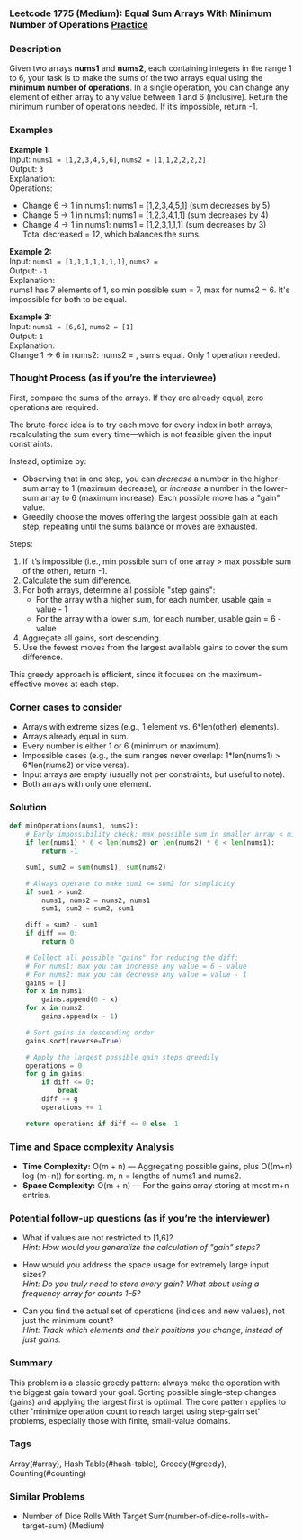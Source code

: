 ### Leetcode 1775 (Medium): Equal Sum Arrays With Minimum Number of Operations [Practice](https://leetcode.com/problems/equal-sum-arrays-with-minimum-number-of-operations)

### Description  
Given two arrays **nums1** and **nums2**, each containing integers in the range 1 to 6, your task is to make the sums of the two arrays equal using the **minimum number of operations**. In a single operation, you can change any element of either array to any value between 1 and 6 (inclusive). Return the minimum number of operations needed. If it’s impossible, return -1.

### Examples  

**Example 1:**  
Input: `nums1 = [1,2,3,4,5,6]`, `nums2 = [1,1,2,2,2,2]`  
Output: `3`  
Explanation:  
Operations:  
- Change 6 → 1 in nums1: nums1 = [1,2,3,4,5,1] (sum decreases by 5)  
- Change 5 → 1 in nums1: nums1 = [1,2,3,4,1,1] (sum decreases by 4)  
- Change 4 → 1 in nums1: nums1 = [1,2,3,1,1,1] (sum decreases by 3)  
Total decreased = 12, which balances the sums.

**Example 2:**  
Input: `nums1 = [1,1,1,1,1,1,1]`, `nums2 = `  
Output: `-1`  
Explanation:  
nums1 has 7 elements of 1, so min possible sum = 7, max for nums2 = 6. It's impossible for both to be equal.

**Example 3:**  
Input: `nums1 = [6,6]`, `nums2 = [1]`  
Output: `1`  
Explanation:  
Change 1 → 6 in nums2: nums2 = , sums equal. Only 1 operation needed.

### Thought Process (as if you’re the interviewee)  
First, compare the sums of the arrays. If they are already equal, zero operations are required.

The brute-force idea is to try each move for every index in both arrays, recalculating the sum every time—which is not feasible given the input constraints.

Instead, optimize by:
- Observing that in one step, you can *decrease* a number in the higher-sum array to 1 (maximum decrease), or *increase* a number in the lower-sum array to 6 (maximum increase). Each possible move has a "gain" value.
- Greedily choose the moves offering the largest possible gain at each step, repeating until the sums balance or moves are exhausted.

Steps:
1. If it’s impossible (i.e., min possible sum of one array > max possible sum of the other), return -1.
2. Calculate the sum difference.
3. For both arrays, determine all possible "step gains":  
   - For the array with a higher sum, for each number, usable gain = value - 1  
   - For the array with a lower sum, for each number, usable gain = 6 - value
4. Aggregate all gains, sort descending.
5. Use the fewest moves from the largest available gains to cover the sum difference.

This greedy approach is efficient, since it focuses on the maximum-effective moves at each step.

### Corner cases to consider  
- Arrays with extreme sizes (e.g., 1 element vs. 6\*len(other) elements).
- Arrays already equal in sum.
- Every number is either 1 or 6 (minimum or maximum).
- Impossible cases (e.g., the sum ranges never overlap: 1\*len(nums1) > 6\*len(nums2) or vice versa).
- Input arrays are empty (usually not per constraints, but useful to note).
- Both arrays with only one element.

### Solution

```python
def minOperations(nums1, nums2):
    # Early impossibility check: max possible sum in smaller array < min possible sum in larger one
    if len(nums1) * 6 < len(nums2) or len(nums2) * 6 < len(nums1):
        return -1

    sum1, sum2 = sum(nums1), sum(nums2)

    # Always operate to make sum1 <= sum2 for simplicity
    if sum1 > sum2:
        nums1, nums2 = nums2, nums1
        sum1, sum2 = sum2, sum1

    diff = sum2 - sum1
    if diff == 0:
        return 0

    # Collect all possible "gains" for reducing the diff: 
    # For nums1: max you can increase any value = 6 - value
    # For nums2: max you can decrease any value = value - 1
    gains = []
    for x in nums1:
        gains.append(6 - x)
    for x in nums2:
        gains.append(x - 1)

    # Sort gains in descending order
    gains.sort(reverse=True)

    # Apply the largest possible gain steps greedily
    operations = 0
    for g in gains:
        if diff <= 0:
            break
        diff -= g
        operations += 1

    return operations if diff <= 0 else -1
```

### Time and Space complexity Analysis  

- **Time Complexity:** O(m + n) — Aggregating possible gains, plus O((m+n) log (m+n)) for sorting. m, n = lengths of nums1 and nums2.
- **Space Complexity:** O(m + n) — For the gains array storing at most m+n entries.

### Potential follow-up questions (as if you’re the interviewer)  

- What if values are not restricted to [1,6]?  
  *Hint: How would you generalize the calculation of "gain" steps?*

- How would you address the space usage for extremely large input sizes?  
  *Hint: Do you truly need to store every gain? What about using a frequency array for counts 1–5?*

- Can you find the actual set of operations (indices and new values), not just the minimum count?  
  *Hint: Track which elements and their positions you change, instead of just gains.*

### Summary
This problem is a classic greedy pattern: always make the operation with the biggest gain toward your goal. Sorting possible single-step changes (gains) and applying the largest first is optimal. The core pattern applies to other 'minimize operation count to reach target using step-gain set' problems, especially those with finite, small-value domains.

### Tags
Array(#array), Hash Table(#hash-table), Greedy(#greedy), Counting(#counting)

### Similar Problems
- Number of Dice Rolls With Target Sum(number-of-dice-rolls-with-target-sum) (Medium)